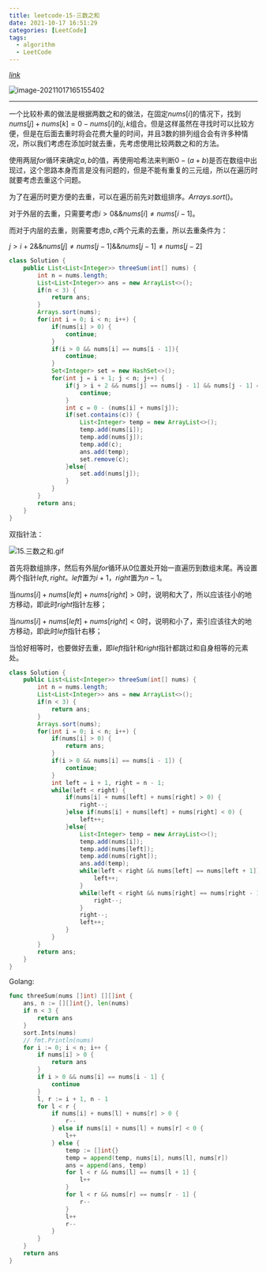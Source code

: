 ```yaml
---
title: leetcode-15-三数之和
date: 2021-10-17 16:51:29
categories: [LeetCode]
tags:
  - algorithm
  - LeetCode
---
```


[$link$](https://leetcode-cn.com/problems/3sum/)

![image-20211017165155402](https://gitee.com/cao_ziqiang/img/raw/master/20211017165155.png)

<hr/>

一个比较朴素的做法是根据两数之和的做法，在固定$nums[i]$的情况下，找到$nums[j]+nums[k] = 0 - nums[i]$的$j,k$组合。但是这样虽然在寻找时可以比较方便，但是在后面去重时将会花费大量的时间，并且3数的排列组合会有许多种情况，所以我们考虑在添加时就去重，先考虑使用比较两数之和的方法。

使用两层$for$循环来确定$a,b$的值，再使用哈希法来判断$0-(a+b)$是否在数组中出现过，这个思路本身而言是没有问题的，但是不能有重复的三元组，所以在遍历时就要考虑去重这个问题。

为了在遍历时更方便的去重，可以在遍历前先对数组排序。$Arrays.sort()$。

对于外层的去重，只需要考虑$i\gt0 \text{&&}nums[i] \neq nums[i-1]$。

而对于内层的去重，则需要考虑$b,c$两个元素的去重，所以去重条件为：

$j \gt i + 2 \text{&&} nums[j] \neq nums[j-1] \text{&&} nums[j -1 ] \neq nums[j-2]$

```java
class Solution {
    public List<List<Integer>> threeSum(int[] nums) {
        int n = nums.length;
        List<List<Integer>> ans = new ArrayList<>();
        if(n < 3) {
            return ans;
        }
        Arrays.sort(nums);
        for(int i = 0; i < n; i++) {
            if(nums[i] > 0) {
                continue;
            }
            if(i > 0 && nums[i] == nums[i - 1]){
                continue;
            }
            Set<Integer> set = new HashSet<>();
            for(int j = i + 1; j < n; j++) {
                if(j > i + 2 && nums[j] == nums[j - 1] && nums[j - 1] == nums[j - 2]) {
                    continue;
                }
                int c = 0 - (nums[i] + nums[j]);
                if(set.contains(c)) {
                    List<Integer> temp = new ArrayList<>();
                    temp.add(nums[i]);
                    temp.add(nums[j]);
                    temp.add(c);
                    ans.add(temp);
                    set.remove(c);
                }else{
                    set.add(nums[j]);
                }
            }
        }
        return ans;
    }
}
```

双指针法：

![15.三数之和.gif](https://gitee.com/cao_ziqiang/img/raw/master/20211017170309.gif)

首先将数组排序，然后有外层$for$循环从0位置处开始一直遍历到数组末尾。再设置两个指针$left,right$。$left$置为$i+1$，$right$置为$n-1$。

当$nums[i]+nums[left]+nums[right] \gt 0$时，说明和大了，所以应该往小的地方移动，即此时$right$指针左移；

当$nums[i]+nums[left]+nums[right]\lt0$时，说明和小了，索引应该往大的地方移动，即此时$left$指针右移；

当恰好相等时，也要做好去重，即$left$指针和$right$指针都跳过和自身相等的元素处。

```java
class Solution {
    public List<List<Integer>> threeSum(int[] nums) {
        int n = nums.length;
        List<List<Integer>> ans = new ArrayList<>();
        if(n < 3) {
            return ans;
        }
        Arrays.sort(nums);
        for(int i = 0; i < n; i++) {
            if(nums[i] > 0) {
                return ans;
            }
            if(i > 0 && nums[i] == nums[i - 1]) {
                continue;
            }
            int left = i + 1, right = n - 1;
            while(left < right) {
                if(nums[i] + nums[left] + nums[right] > 0) {
                    right--;
                }else if(nums[i] + nums[left] + nums[right] < 0) {
                    left++;
                }else{
                    List<Integer> temp = new ArrayList<>();
                    temp.add(nums[i]);
                    temp.add(nums[left]);
                    temp.add(nums[right]);
                    ans.add(temp);
                    while(left < right && nums[left] == nums[left + 1]) {
                        left++;
                    }
                    while(left < right && nums[right] == nums[right - 1]) {
                        right--;
                    }
                    right--;
                    left++;
                }
            }
        }
        return ans;
    }
}
```

Golang:

```go
func threeSum(nums []int) [][]int {
    ans, n := [][]int{}, len(nums)
    if n < 3 {
        return ans
    }
    sort.Ints(nums)
    // fmt.Println(nums)
    for i := 0; i < n; i++ {
        if nums[i] > 0 {
            return ans
        }
        if i > 0 && nums[i] == nums[i - 1] {
            continue
        }
        l, r := i + 1, n - 1
        for l < r {
            if nums[i] + nums[l] + nums[r] > 0 {
                r--
            } else if nums[i] + nums[l] + nums[r] < 0 {
                l++
            } else {
                temp := []int{}
                temp = append(temp, nums[i], nums[l], nums[r])
                ans = append(ans, temp)
                for l < r && nums[l] == nums[l + 1] {
                    l++
                }
                for l < r && nums[r] == nums[r - 1] {
                    r--
                }
                l++
                r--
            }
        }
    }
    return ans
}
```

